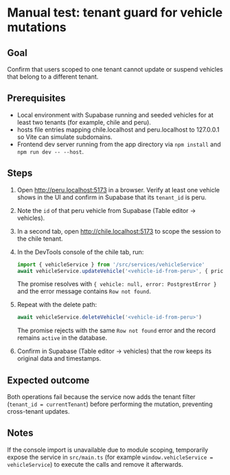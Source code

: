Manual test: tenant guard for vehicle mutations
==============================================

Goal
----
Confirm that users scoped to one tenant cannot update or suspend vehicles that belong to a different tenant.

Prerequisites
-------------
- Local environment with Supabase running and seeded vehicles for at least two tenants (for example, chile and peru).
- hosts file entries mapping chile.localhost and peru.localhost to 127.0.0.1 so Vite can simulate subdomains.
- Frontend dev server running from the app directory via `npm install` and `npm run dev -- --host`.

Steps
-----
1. Open http://peru.localhost:5173 in a browser. Verify at least one vehicle shows in the UI and confirm in Supabase that its `tenant_id` is peru.
2. Note the `id` of that peru vehicle from Supabase (Table editor -> vehicles).
3. In a second tab, open http://chile.localhost:5173 to scope the session to the chile tenant.
4. In the DevTools console of the chile tab, run:

   ```ts
   import { vehicleService } from '/src/services/vehicleService'
   await vehicleService.updateVehicle('<vehicle-id-from-peru>', { price: 9999 })
   ```

   The promise resolves with `{ vehicle: null, error: PostgrestError }` and the error message contains `Row not found`.
5. Repeat with the delete path:

   ```ts
   await vehicleService.deleteVehicle('<vehicle-id-from-peru>')
   ```

   The promise rejects with the same `Row not found` error and the record remains `active` in the database.
6. Confirm in Supabase (Table editor -> vehicles) that the row keeps its original data and timestamps.

Expected outcome
----------------
Both operations fail because the service now adds the tenant filter (`tenant_id = currentTenant`) before performing the mutation, preventing cross-tenant updates.

Notes
-----
If the console import is unavailable due to module scoping, temporarily expose the service in `src/main.ts` (for example `window.vehicleService = vehicleService`) to execute the calls and remove it afterwards.
